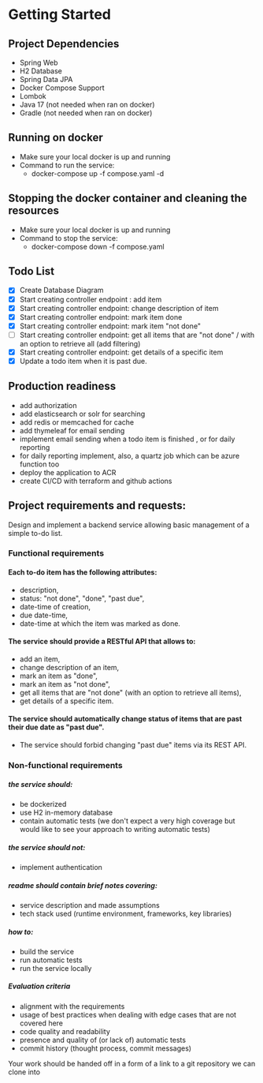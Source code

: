 # Getting Started

## Project Dependencies
* Spring Web
* H2 Database
* Spring Data JPA
* Docker Compose Support
* Lombok
* Java 17 (not needed when ran on docker)
* Gradle (not needed when ran on docker)


## Running on docker
* Make sure your local docker is up and running
* Command to run the service:
  * docker-compose up -f compose.yaml -d

## Stopping the docker container and cleaning the resources
* Make sure your local docker is up and running
* Command to stop the service:
  * docker-compose down -f compose.yaml
  

## Todo List
- [X] Create Database Diagram
- [X] Start creating controller endpoint : add item
- [X] Start creating controller endpoint: change description of item
- [X] Start creating controller endpoint: mark item done
- [X] Start creating controller endpoint: mark item "not done"
- [ ] Start creating controller endpoint: get all items that are "not done" / with an option to retrieve all (add filtering)
- [X] Start creating controller endpoint: get details of a specific item
- [x] Update a todo item when it is past due.

## Production readiness
* add authorization
* add elasticsearch or solr for searching
* add redis or memcached for cache
* add thymeleaf for email sending
* implement email sending when a todo item is finished , or for daily reporting
* for daily reporting implement, also, a quartz job which can be azure function too
* deploy the application to ACR
* create CI/CD with terraform and github actions


## Project requirements and requests:
Design and implement a backend service allowing basic management of a simple to-do list.

### Functional requirements
#### Each to-do item has the following attributes:
* description,
* status: "not done", "done", "past due",
* date-time of creation,
* due date-time,
* date-time at which the item was marked as done.

#### The service should provide a RESTful API that allows to:
* add an item,
* change description of an item,
* mark an item as "done",
* mark an item as "not done",
* get all items that are "not done" (with an option to retrieve all items),
* get details of a specific item.


#### The service should automatically change status of items that are past their due date as "past due".
* The service should forbid changing "past due" items via its REST API.

### Non-functional requirements
##### the service should:
* be dockerized
* use H2 in-memory database
* contain automatic tests (we don't expect a very high coverage but would like to see your approach to writing automatic tests)
##### the service should not:
* implement authentication
##### readme should contain brief notes covering:
* service description and made assumptions
* tech stack used (runtime environment, frameworks, key libraries)
##### how to:
* build the service
* run automatic tests
* run the service locally
##### Evaluation criteria
* alignment with the requirements
* usage of best practices when dealing with edge cases that are not covered here
* code quality and readability
* presence and quality of (or lack of) automatic tests
* commit history (thought process, commit messages)

Your work should be handed off in a form of a link to a git repository we can clone into
